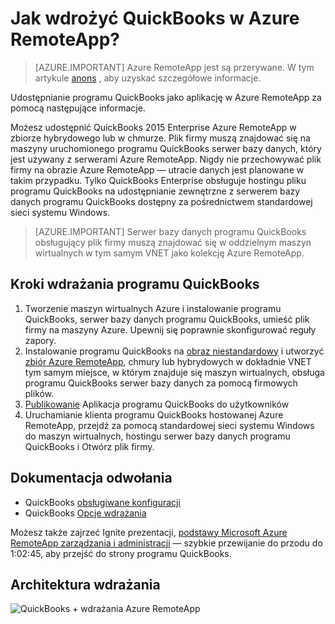 <properties 
    pageTitle="Wdrażanie programu QuickBooks w Azure RemoteApp | Microsoft Azure" 
    description="Dowiedz się, jak udostępniać QuickBooks Azure RemoteApp." 
    services="remoteapp" 
    documentationCenter="" 
    authors="ericorman" 
    manager="mbaldwin" />

<tags 
    ms.service="remoteapp" 
    ms.workload="compute" 
    ms.tgt_pltfrm="na" 
    ms.devlang="na" 
    ms.topic="article" 
    ms.date="08/15/2016" 
    ms.author="elizapo" />



# <a name="how-do-you-deploy-quickbooks-in-azure-remoteapp"></a>Jak wdrożyć QuickBooks w Azure RemoteApp?

> [AZURE.IMPORTANT]
> Azure RemoteApp jest są przerywane. W tym artykule [anons](https://go.microsoft.com/fwlink/?linkid=821148) , aby uzyskać szczegółowe informacje.

Udostępnianie programu QuickBooks jako aplikację w Azure RemoteApp za pomocą następujące informacje.


Możesz udostępnić QuickBooks 2015 Enterprise Azure RemoteApp w zbiorze hybrydowego lub w chmurze. Plik firmy muszą znajdować się na maszyny uruchomionego programu QuickBooks serwer bazy danych, który jest używany z serwerami Azure RemoteApp. Nigdy nie przechowywać plik firmy na obrazie Azure RemoteApp — utracie danych jest planowane w takim przypadku. Tylko QuickBooks Enterprise obsługuje hostingu pliku programu QuickBooks na udostępnianie zewnętrzne z serwerem bazy danych programu QuickBooks dostępny za pośrednictwem standardowej sieci systemu Windows.   

> [AZURE.IMPORTANT] Serwer bazy danych programu QuickBooks obsługujący plik firmy muszą znajdować się w oddzielnym maszyn wirtualnych w tym samym VNET jako kolekcję Azure RemoteApp.  

## <a name="steps-to-deploy-quickbooks"></a>Kroki wdrażania programu QuickBooks

1. Tworzenie maszyn wirtualnych Azure i instalowanie programu QuickBooks, serwer bazy danych programu QuickBooks, umieść plik firmy na maszyny Azure.  Upewnij się poprawnie skonfigurować reguły zapory.
2. Instalowanie programu QuickBooks na [obraz niestandardowy](remoteapp-imageoptions.md) i utworzyć [zbiór Azure RemoteApp](remoteapp-collections.md), chmury lub hybrydowych w dokładnie VNET tym samym miejsce, w którym znajduje się maszyn wirtualnych, obsługa programu QuickBooks serwer bazy danych za pomocą firmowych plików. 
3.  [Publikowanie](remoteapp-publish.md) Aplikacja programu QuickBooks do użytkowników
4.  Uruchamianie klienta programu QuickBooks hostowanej Azure RemoteApp, przejdź za pomocą standardowej sieci systemu Windows do maszyn wirtualnych, hostingu serwer bazy danych programu QuickBooks i Otwórz plik firmy. 

## <a name="documentation-references"></a>Dokumentacja odwołania

- QuickBooks [obsługiwane konfiguracji](http://enterprisesuite.intuit.com/products/enterprise-solutions/technical/#top)
- QuickBooks [Opcje wdrażania](http://enterprisesuite.intuit.com/everythingenterprise/launchpad/new-user/)

Możesz także zajrzeć Ignite prezentacji, [podstawy Microsoft Azure RemoteApp zarządzania i administracji](https://channel9.msdn.com/Events/Ignite/2015/BRK3868) — szybkie przewijanie do przodu do 1:02:45, aby przejść do strony programu QuickBooks.

## <a name="deployment-architecture"></a>Architektura wdrażania

![QuickBooks + wdrażania Azure RemoteApp](./media/remoteapp-quickbooks/ra-quickbooks.png)